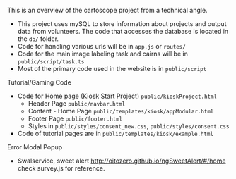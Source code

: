This is an overview of the cartoscope project from a technical angle.

 - This project uses mySQL to store information about projects and output data from volunteers. The code that accesses the database is located in the `db/` folder.
 - Code for handling various urls will be in `app.js` or `routes/`
 - Code for the main image labeling task and cairns will be in `public/script/task.ts`
 - Most of the primary code used in the website is in `public/script`


Tutorial/Gaming Code
- Code for Home page (Kiosk Start Project) `public/kioskProject.html`
    - Header Page `public/navbar.html`
    - Content - Home Page `public/templates/kiosk/appModular.html`
    - Footer Page `public/footer.html`
    - Styles in `public/styles/consent_new.css`, `public/styles/consent.css`
- Code of tutorial pages are in `public/templates/kiosk/example.html`

Error Modal Popup
- Swalservice, sweet alert http://oitozero.github.io/ngSweetAlert/#/home check survey.js for reference.

